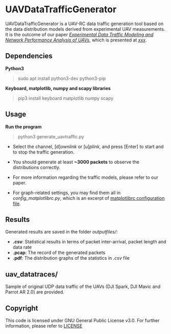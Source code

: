 # UAVDataTrafficGenerator 

UAVDataTrafficGenerator is a UAV-RC data traffic generation tool based on the data distribution models derived from experimental UAV measurements. It is the outcome of our paper *[Experimental Data Traffic Modeling and Network Performance Analysis of UAVs]()*, which is presented at *[xxx]()*. 

## Dependencies
**Python3**
> sudo apt install python3-dev python3-pip

**Keyboard, matplotlib, numpy and scapy libraries**
> pip3 install keyboard matplotlib numpy scapy 

## Usage
**Run the program**
> python3 generate_uavtraffic.py

- Select the channel, [d]*ownlink* or [u]*plink*, and press [Enter] to start and to stop the traffic generation. 

- You should generate at least **~3000 packets** to observe the distributions correctly.

- For more information regarding the traffic models, please refer to our paper.

- For graph-related settings, you may find them all in *config_matplotlibrc.py*, which is an excerpt of [matplotlibrc configuration file](https://matplotlib.org/3.2.1/tutorials/introductory/customizing.html). 

## Results
Generated results are saved in the folder *outputfiles/*:
- **.csv**: Statistical results in terms of packet inter-arrival, packet length and data rate
- **.pcap**: The record of the generated packets
- **.pdf**: The distribution graphs of the statistics in *.csv* file

## uav_datatraces/
Sample of original UDP data traffic of the UAVs (DJI Spark, DJI Mavic and Parrot AR 2.0) are provided.

## Copyright
This code is licensed under GNU General Public License v3.0. For further information, please refer to [LICENSE](LICENSE)
